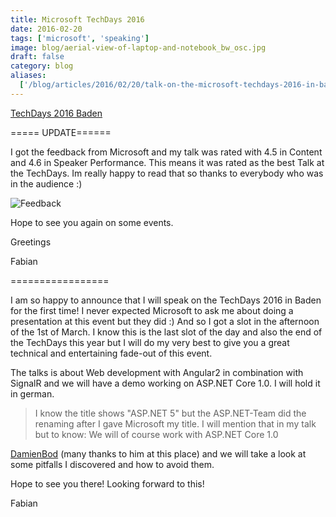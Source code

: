 ```yaml
---
title: Microsoft TechDays 2016
date: 2016-02-20
tags: ['microsoft', 'speaking']
image: blog/aerial-view-of-laptop-and-notebook_bw_osc.jpg
draft: false
category: blog
aliases:
  ['/blog/articles/2016/02/20/talk-on-the-microsoft-techdays-2016-in-baden/']
---
```


[TechDays 2016 Baden](https://www.microsoft.com/de-ch/events/techdays)

===== UPDATE======

I got the feedback from Microsoft and my talk was rated with 4.5 in Content and 4.6 in Speaker Performance. This means it was rated as the best Talk at the TechDays. Im really happy to read that so thanks to everybody who was in the audience :)

![Feedback](https://cdn.offering.solutions/img/articles/wp-content/uploads/2016/02/Feedback.jpg)

Hope to see you again on some events.

Greetings

Fabian

=================

I am so happy to announce that I will speak on the TechDays 2016 in Baden for the first time! I never expected Microsoft to ask me about doing a presentation at this event but they did :) And so I got a slot in the afternoon of the 1st of March. I know this is the last slot of the day and also the end of the TechDays this year but I will do my very best to give you a great technical and entertaining fade-out of this event.

The talks is about Web development with Angular2 in combination with SignalR and we will have a demo working on ASP.NET Core 1.0. I will hold it in german.

> I know the title shows "ASP.NET 5" but the ASP.NET-Team did the renaming after I gave Microsoft my title. I will mention that in my talk but to know: We will of course work with ASP.NET Core 1.0

[DamienBod](http://damienbod.com/) (many thanks to him at this place) and we will take a look at some pitfalls I discovered and how to avoid them.

Hope to see you there! Looking forward to this!

Fabian
